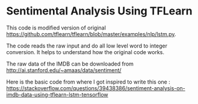 # Sentimental Analysis Using TFLearn

This code is modified version of original https://github.com/tflearn/tflearn/blob/master/examples/nlp/lstm.py.

The code reads the raw input and do all low level word to integer conversion. It helps to understand how the original code works.

The raw data of the IMDB can be downloaded from http://ai.stanford.edu/~amaas/data/sentiment/

Here is the basic code from where I got inspired to write this one : https://stackoverflow.com/questions/39438386/sentiment-analysis-on-imdb-data-using-tflearn-lstm-tensorflow
